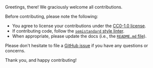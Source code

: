 Greetings, there! We graciously welcome all contributions.

Before contributing, please note the following:

* You agree to license your contributions under the [CC0-1.0 license](LICENSE.md).
* If contributing code, follow the [`semistandard` style linter](https://github.com/Flet/semistandard#readme).
* When appropriate, please update the docs (i.e., the [`README.md` file](README.md)).

Please don't hesitate to file a [GitHub issue](https://github.com/tiksgiving/tiksgiving.com/issues/new) if you have any questions or concerns.

Thank you, and happy contributing!
